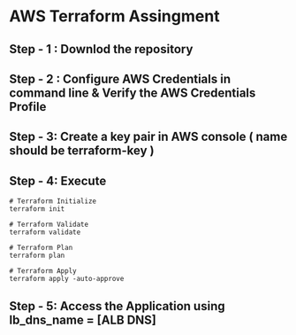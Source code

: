 # AWS Terraform Assingment

## Step - 1 : Downlod the repository

## Step - 2 : Configure AWS Credentials in command line &  Verify the AWS Credentials Profile

## Step - 3: Create a key pair in AWS console ( name  should be terraform-key )

## Step - 4: Execute
```t
# Terraform Initialize
terraform init

# Terraform Validate
terraform validate

# Terraform Plan
terraform plan

# Terraform Apply
terraform apply -auto-approve
```
## Step - 5: Access the Application using lb_dns_name = [ALB DNS]

